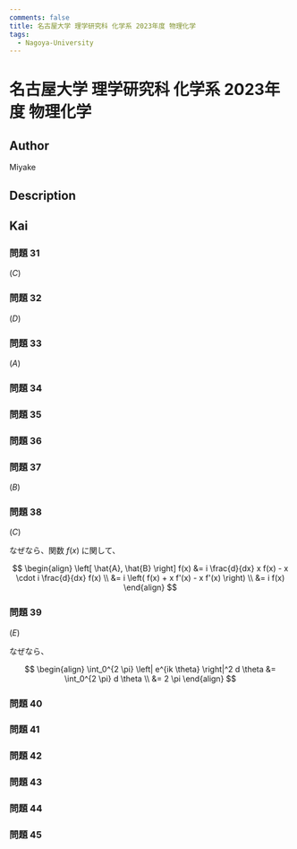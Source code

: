 ```yaml
---
comments: false
title: 名古屋大学 理学研究科 化学系 2023年度 物理化学
tags:
  - Nagoya-University
---
```

# 名古屋大学 理学研究科 化学系 2023年度 物理化学

## **Author**
Miyake

## **Description**

## **Kai**
### 問題 31
$(C)$

### 問題 32
$(D)$

### 問題 33
$(A)$

### 問題 34

### 問題 35

### 問題 36

### 問題 37
$(B)$

### 問題 38
$(C)$

なぜなら、関数 $f(x)$ に関して、

$$
\begin{align}
\left[ \hat{A}, \hat{B} \right] f(x)
&= i \frac{d}{dx} x f(x) - x \cdot i \frac{d}{dx} f(x)
\\
&= i \left( f(x) + x f'(x) - x f'(x) \right)
\\
&= i f(x)
\end{align}
$$

### 問題 39
$(E)$

なぜなら、

$$
\begin{align}
\int_0^{2 \pi} \left| e^{ik \theta} \right|^2 d \theta
&= \int_0^{2 \pi} d \theta
\\
&= 2 \pi
\end{align}
$$

### 問題 40

### 問題 41

### 問題 42

### 問題 43

### 問題 44

### 問題 45